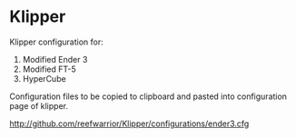 # Klipper

Klipper configuration for:

1. Modified Ender 3
2. Modified FT-5
3. HyperCube


Configuration files to be copied to clipboard and pasted into configuration page of klipper.

http://github.com/reefwarrior/Klipper/configurations/ender3.cfg
